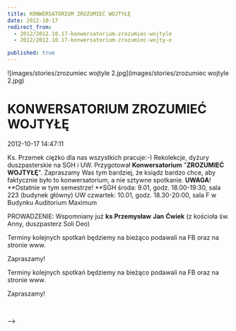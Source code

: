 ```yaml
---
title: KONWERSATORIUM ZROZUMIEĆ WOJTYŁĘ
date: 2012-10-17
redirect_from: 
  - 2012/2012.10.17-konwersatorium-zrozumiec-wojtyle
  - 2012/2012.10.17-konwersatorium-zrozumiec-wojty-e

published: true
---
```



![images/stories/zrozumiec wojtyle 2.jpg](images/stories/zrozumiec wojtyle 2.jpg)

# KONWERSATORIUM ZROZUMIEĆ WOJTYŁĘ

<time>2012-10-17 14:47:11</time>





Ks. Przemek ciężko dla nas wszystkich pracuje:-) Rekolekcje, dyżury duszpasterskie na SGH i UW. Przygotował **Konwersatorium** "**ZROZUMIEĆ** **WOJTYŁĘ**". Zapraszamy Was tym bardziej, że ksiądz bardzo chce, aby faktycznie było to konwersatorium, a nie sztywne spotkanie.
**UWAGA**! **Ostatnie w tym semestrze!
**SGH
środa: 9.01, godz. 18.00-19:30, sala 223 (budynek główny)
UW
czwartek: 10.01, godz. 18.30-20:00, sala F w Budynku Auditorium Maximum


PROWADZENIE:
 Wspomniany już **ks**.**Przemysław** **Jan** **Ćwiek** (z kościoła św. Anny, duszpasterz Soli Deo)

<!--{{intro-break}}-->


Terminy kolejnych spotkań będziemy na bieżąco podawali na FB oraz na stronie www.

 Zapraszamy!
 


<!--CONTENT FROM OLD SERVER (jos before 2013): 



Ks. Przemek ciężko dla nas wszystkich pracuje:-) Rekolekcje, dyżury duszpasterskie na SGH i UW. Przygotował **Konwersatorium** "**ZROZUMIEĆ** **WOJTYŁĘ**". Zapraszamy Was tym bardziej, że ksiądz bardzo chce, aby faktycznie było to konwersatorium, a nie sztywne spotkanie.


**UWAGA**! **Ostatnie w tym semestrze!
**SGH
środa: 9.01, godz. 18.00-19:30, sala 223 (budynek główny)


UW
czwartek: 10.01, godz. 18.30-20:00, sala F w Budynku Auditorium Maximum


PROWADZENIE:
 Wspomniany już **ks**.**Przemysław** **Jan** **Ćwiek** (z kościoła św. Anny, duszpasterz Soli Deo)


<!--{{intro-break}}-->



Terminy kolejnych spotkań będziemy na bieżąco podawali na FB oraz na stronie www.

 Zapraszamy!


 

-->

<!--{{json:{"created_date":"2012-10-17 14:47:11","publish_down":"0000-00-00 00:00:00","id":"1126"}}}-->